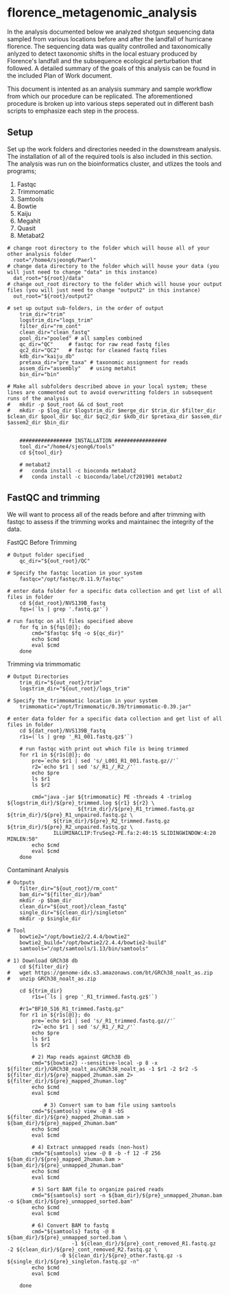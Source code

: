 # florence_metagenomic_analysis
In the analysis documented below we analyzed shotgun sequencing data sampled from various locations before and after the landfall of hurricane florence. The sequencing data was quality controlled and taxonomically anlyzed to detect taxonomic shifts in the local estuary produced by Florence's landfall and the subsequence ecological perturbation that followed. A detailed summary of the goals of this analysis can be found in the included Plan of Work document. 

This document is intented as an analysis summary and sample workflow from which our procedure can be replicated. The aforementioned procedure is broken up into various steps seperated out in different bash scripts to emphasize each step in the process. 

## Setup

Set up the work folders and directories needed in the downstream analysis. The installation of all of the required tools is also included in this section. The analysis was run on the bioinformatics cluster, and utlizes the tools and programs;

1) Fastqc
2) Trimmomatic
3) Samtools
4) Bowtie
5) Kaiju
6) Megahit
7) Quasit
8) Metabat2

```shell
# change root directory to the folder which will house all of your other analysis folder
  root="/home4/sjeong6/Paerl" 
# change data directory to the folder which will house your data (you will just need to change "data" in this instance) 
  dat_root="${root}/data"
# change out_root directory to the folder which will house your output files (you will just need to change "output2" in this instance)
  out_root="${root}/output2" 
  
# set up output sub-folders, in the order of output
	trim_dir="trim"
	logstrim_dir="logs_trim"
	filter_dir="rm_cont"
	clean_dir="clean_fastq"
	pool_dir="pooled" # all samples combined
	qc_dir="QC"     # fastqc for raw read fastq files
	qc2_dir="QC2"   # fastqc for cleaned fastq files
	kdb_dir="kaiju_db"
	pretaxa_dir="pre_taxa" # taxonomic assignment for reads 
	assem_dir="assembly"   # using metahit
	bin_dir="bin"
		
# Make all subfolders described above in your local system; these lines are commented out to avoid overwritting folders in subsequent runs of the analysis   
#	mkdir -p $out_root && cd $out_root
#	mkdir -p $log_dir $logstrim_dir $merge_dir $trim_dir $filter_dir $clean_dir $pool_dir $qc_dir $qc2_dir $kdb_dir $pretaxa_dir $assem_dir $assem2_dir $bin_dir


	################# INSTALLATION #################
	tool_dir="/home4/sjeong6/tools"
	cd ${tool_dir}

	# metabat2
    #	conda install -c bioconda metabat2
    #	conda install -c bioconda/label/cf201901 metabat2
```

## FastQC and trimming

We will want to process all of the reads before and after trimming with fastqc to assess if the trimming works and maintainec the integrity of the data.

FastQC Before Trimming
```shell
# Output folder specified
	qc_dir="${out_root}/QC"

# Specify the fastqc location in your system 
	fastqc="/opt/fastqc/0.11.9/fastqc"

# enter data folder for a specific data collection and get list of all files in folder
	cd ${dat_root}/NVS139B_fastq
	fqs=(`ls | grep '.fastq.gz'`)

# run fastqc on all files specified above
	for fq in ${fqs[@]}; do
	    cmd="$fastqc $fq -o ${qc_dir}"
	    echo $cmd
	    eval $cmd
	done
```

Trimming via trimmomatic
```shell
# Output Directories
	trim_dir="${out_root}/trim"
	logstrim_dir="${out_root}/logs_trim"

# Specify the trimmomatic location in your system 
	trimmomatic="/opt/Trimmomatic/0.39/trimmomatic-0.39.jar"

# enter data folder for a specific data collection and get list of all files in folder
	cd ${dat_root}/NVS139B_fastq
	r1s=(`ls | grep '_R1_001.fastq.gz$'`)

	# run fastqc with print out which file is being trimmed
	for r1 in ${r1s[@]}; do
	    pre=`echo $r1 | sed 's/_L001_R1_001.fastq.gz//'`
	    r2=`echo $r1 | sed 's/_R1_/_R2_/'`
	    echo $pre
	    ls $r1
	    ls $r2
	    
	    cmd="java -jar ${trimmomatic} PE -threads 4 -trimlog ${logstrim_dir}/${pre}_trimmed.log ${r1} ${r2} \
	    	           ${trim_dir}/${pre}_R1_trimmed.fastq.gz ${trim_dir}/${pre}_R1_unpaired.fastq.gz \
			   ${trim_dir}/${pre}_R2_trimmed.fastq.gz ${trim_dir}/${pre}_R2_unpaired.fastq.gz \
			   ILLUMINACLIP:TruSeq2-PE.fa:2:40:15 SLIDINGWINDOW:4:20 MINLEN:50"
	    echo $cmd
	    eval $cmd
	done
```

Contaminant Analysis
```shell
# Outputs
	filter_dir="${out_root}/rm_cont"
	bam_dir="${filter_dir}/bam"
	mkdir -p $bam_dir
	clean_dir="${out_root}/clean_fastq"
	single_dir="${clean_dir}/singleton"
	mkdir -p $single_dir
		
# Tool
	bowtie2="/opt/bowtie2/2.4.4/bowtie2"
	bowtie2_build="/opt/bowtie2/2.4.4/bowtie2-build"
	samtools="/opt/samtools/1.13/bin/samtools"
	
# 1) Download GRCh38 db
	cd ${filter_dir}
#	wget https://genome-idx.s3.amazonaws.com/bt/GRCh38_noalt_as.zip
#	unzip GRCh38_noalt_as.zip
	
	cd ${trim_dir}
       	r1s=(`ls | grep '_R1_trimmed.fastq.gz$'`)

	#r1="BF10_S16_R1_trimmed.fastq.gz"
	for r1 in ${r1s[@]}; do
	    pre=`echo $r1 | sed 's/_R1_trimmed.fastq.gz//'`
	    r2=`echo $r1 | sed 's/_R1_/_R2_/'`
	    echo $pre
	    ls $r1
	    ls $r2

	    # 2) Map reads against GRCh38 db  
	    cmd="${bowtie2} --sensitive-local -p 8 -x ${filter_dir}/GRCh38_noalt_as/GRCh38_noalt_as -1 $r1 -2 $r2 -S ${filter_dir}/${pre}_mapped_2human.sam 2> ${filter_dir}/${pre}_mapped_2human.log"
	    echo $cmd
	    eval $cmd
	    
            # 3) Convert sam to bam file using samtools 
	    cmd="${samtools} view -@ 8 -bS ${filter_dir}/${pre}_mapped_2human.sam > ${bam_dir}/${pre}_mapped_2human.bam"
	    echo $cmd
	    eval $cmd
	    
	    # 4) Extract unmapped reads (non-host)
	    cmd="${samtools} view -@ 8 -b -f 12 -F 256 ${bam_dir}/${pre}_mapped_2human.bam > ${bam_dir}/${pre}_unmapped_2human.bam"
	    echo $cmd
	    eval $cmd

	    # 5) Sort BAM file to organize paired reads
	    cmd="${samtools} sort -n ${bam_dir}/${pre}_unmapped_2human.bam -o ${bam_dir}/${pre}_unmapped_sorted.bam"
	    echo $cmd
	    eval $cmd

	    # 6) Convert BAM to fastq
	    cmd="${samtools} fastq -@ 8 ${bam_dir}/${pre}_unmapped_sorted.bam \
	    		     -1 ${clean_dir}/${pre}_cont_removed_R1.fastq.gz -2 ${clean_dir}/${pre}_cont_removed_R2.fastq.gz \
			     -0 ${clean_dir}/${pre}_other.fastq.gz -s ${single_dir}/${pre}_singleton.fastq.gz -n"
	    echo $cmd
	    eval $cmd

	done
```
